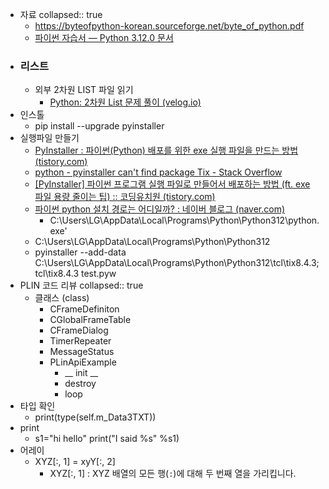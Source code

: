 - 자료
  collapsed:: true
	- https://byteofpython-korean.sourceforge.net/byte_of_python.pdf
	- [파이썬 자습서 — Python 3.12.0 문서](https://docs.python.org/ko/3/tutorial/index.html)
- ### 리스트
	- 외부 2차원 LIST 파일 읽기
		- [Python: 2차원 List 문제 풀이 (velog.io)](https://velog.io/@cdspacenoob/Python-2%EC%B0%A8%EC%9B%90-List-%EB%AC%B8%EC%A0%9C-%ED%92%80%EC%9D%B4)
- 인스톨
	- pip install --upgrade pyinstaller
- 실행파일 만들기
	- [PyInstaller : 파이썬(Python) 배포를 위한 exe 실행 파일을 만드는 방법 (tistory.com)](https://jiwift.tistory.com/entry/PyInstaller-%ED%8C%8C%EC%9D%B4%EC%8D%ACPython-%EB%B0%B0%ED%8F%AC%EB%A5%BC-%EC%9C%84%ED%95%9C-exe-%EC%8B%A4%ED%96%89-%ED%8C%8C%EC%9D%BC%EC%9D%84-%EB%A7%8C%EB%93%9C%EB%8A%94-%EB%B0%A9%EB%B2%95)
	- [python - pyinstaller can't find package Tix - Stack Overflow](https://stackoverflow.com/questions/70093591/pyinstaller-cant-find-package-tix)
	- [[PyInstaller] 파이썬 프로그램 실행 파일로 만들어서 배포하는 방법 (ft. exe 파일 용량 줄이는 팁) :: 코딩유치원 (tistory.com)](https://coding-kindergarten.tistory.com/84)
	- [파이썬 python 설치 경로는 어디일까? : 네이버 블로그 (naver.com)](https://blog.naver.com/moonbird_thinker/222671071248)
		- C:\\Users\\LG\\AppData\\Local\\Programs\\Python\\Python312\\python.exe'
	- C:\Users\LG\AppData\Local\Programs\Python\Python312
	- pyinstaller --add-data C:\Users\LG\AppData\Local\Programs\Python\Python312\tcl\tix8.4.3;tcl\tix8.4.3 test.pyw
- PLIN 코드 리뷰
  collapsed:: true
	- 클래스 (class)
		- CFrameDefiniton
		- CGlobalFrameTable
		- CFrameDialog
		- TimerRepeater
		- MessageStatus
		- PLinApiExample
			- __ init __
			- destroy
			- loop
- 타입 확인
	- print(type(self.m_Data3TXT))
- print
	- s1="hi hello"
	  print("I said %s" %s1)
- 어레이
	- XYZ[:, 1] = xyY[:, 2]
		- XYZ[:, 1] : XYZ 배열의 모든 행(`:`)에 대해 두 번째 열을 가리킵니다.